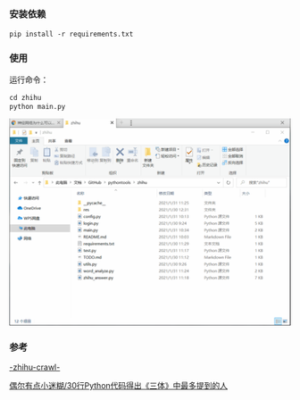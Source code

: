 ### 安装依赖

```
pip install -r requirements.txt
```

### 使用

运行命令：

```
cd zhihu
python main.py
```

![demo](res/README/demo-1612092839895.gif)

### 参考

[-zhihu-crawl-](https://github.com/visionshao/-zhihu-crawl-)

[偶尔有点小迷糊/30行Python代码得出《三体》中最多提到的人](https://www.bilibili.com/video/BV19b411j7E5)